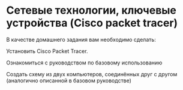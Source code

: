 # Сетевые технологии, ключевые устройства (Cisco packet tracer)
В качестве домашнего задания вам необходимо сделать:

Установить Cisco Packet Tracer. 

Ознакомиться с руководством по базовому использованию

Создать схему из двух компьютеров, соединённых друг с другом (аналогично описанной в базовом руководстве)